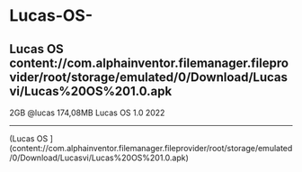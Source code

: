 # Lucas-OS-
Lucas OS 
content://com.alphainventor.filemanager.fileprovider/root/storage/emulated/0/Download/Lucasvi/Lucas%20OS%201.0.apk
------------------------------------------------------------------------------------------------------------------




2GB
@lucas
174,08MB
Lucas OS 1.0
2022
**************************
(Lucas OS ](content://com.alphainventor.filemanager.fileprovider/root/storage/emulated/0/Download/Lucasvi/Lucas%20OS%201.0.apk)
